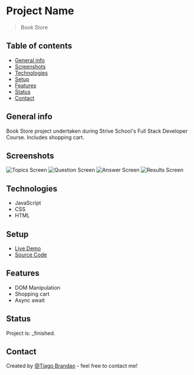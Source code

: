 # Project Name

> Book Store

## Table of contents

- [General info](#general-info)
- [Screenshots](#screenshots)
- [Technologies](#technologies)
- [Setup](#setup)
- [Features](#features)
- [Status](#status)
- [Contact](#contact)

## General info

Book Store project undertaken during Strive School's Full Stack Developer Course. Includes shopping cart.

## Screenshots

![Topics Screen](resources/images/topicsScreen.png)
![Question Screen](resources/images/questionScreen.png)
![Answer Screen](resources/images/answerScreen.png)
![Results Screen](resources/images/resultScreen.png)

## Technologies

- JavaScript
- CSS
- HTML

## Setup

- [Live Demo](https://brandaspt.github.io/M3D4/)
- [Source Code](https://github.com/brandaspt/M3D4)

## Features

- DOM Manipulation
- Shopping cart
- Async await

## Status

Project is: _finished.

## Contact

Created by [@Tiago Brandao](https://www.imtiago.world/) - feel free to contact me!
